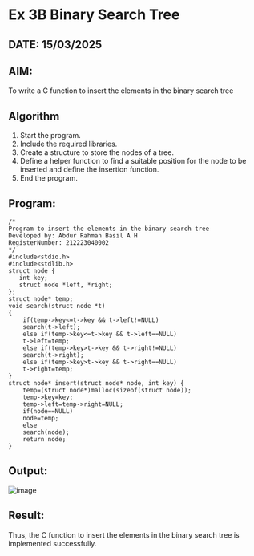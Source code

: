 
# Ex 3B Binary Search Tree
## DATE: 15/03/2025
## AIM:
To write a C function to insert the elements in the binary search tree

## Algorithm
1. Start the program.
2. Include the required libraries.
3. Create a structure to store the nodes of a tree.
4. Define a helper function to find a suitable position for the node to be inserted and define the insertion function.
5. End the program.

## Program:
```
/*
Program to insert the elements in the binary search tree
Developed by: Abdur Rahman Basil A H
RegisterNumber: 212223040002
*/
#include<stdio.h>
#include<stdlib.h>
struct node {
   int key;
   struct node *left, *right;
};
struct node* temp;
void search(struct node *t)
{
    if(temp->key<=t->key && t->left!=NULL)
    search(t->left);
    else if(temp->key<=t->key && t->left==NULL)
    t->left=temp;
    else if(temp->key>t->key && t->right!=NULL)
    search(t->right);
    else if(temp->key>t->key && t->right==NULL)
    t->right=temp;
}
struct node* insert(struct node* node, int key) {
    temp=(struct node*)malloc(sizeof(struct node));
    temp->key=key;
    temp->left=temp->right=NULL;
    if(node==NULL)
    node=temp;
    else
    search(node);
    return node;
}

```

## Output:

![image](https://github.com/user-attachments/assets/2c84cfe2-2fe6-4ecb-b6cf-e3148700f2a3)

## Result:
Thus, the C function to insert the elements in the binary search tree is implemented successfully.
